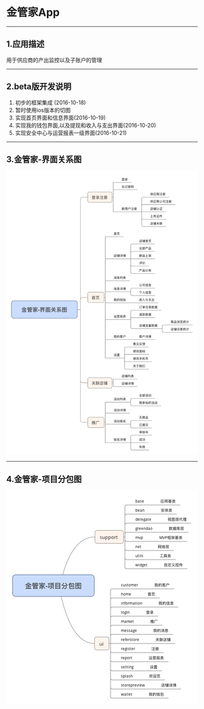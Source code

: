 # 金管家App

---

## 1.应用描述

用于供应商的产出监控以及子账户的管理

---

## 2.beta版开发说明

1. 初步的框架集成   (2016-10-18)
1. 暂时使用ios版本的切图
1. 实现首页界面和信息界面(2016-10-19)
1. 实现我的钱包界面,以及提现和收入与支出界面(2016-10-20)
1. 实现安全中心与运营报表一级界面(2016-10-21)

---

## 3.金管家-界面关系图

![](./img/金管家-界面关系图.png)

---

## 4.金管家-项目分包图

![](./img/金管家-项目分包图.png)



